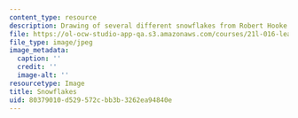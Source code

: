 ```yaml
---
content_type: resource
description: Drawing of several different snowflakes from Robert Hooke's Micrographia.
file: https://ol-ocw-studio-app-qa.s3.amazonaws.com/courses/21l-016-learning-from-the-past-drama-science-performance-spring-2009/80379010d529572cbb3b3262ea94840e_snowflakes.jpg
file_type: image/jpeg
image_metadata:
  caption: ''
  credit: ''
  image-alt: ''
resourcetype: Image
title: Snowflakes
uid: 80379010-d529-572c-bb3b-3262ea94840e
---
```

